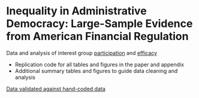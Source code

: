 # Inequality in Administrative Democracy: Large-Sample Evidence from American Financial Regulation 

Data and analysis of interest group [participation](https://judgelord.github.io/finreg/participation) and [efficacy](https://judgelord.github.io/finreg/efficacy)
- Replication code for all tables and figures in the paper and appendix
- Additional summary tables and figures to guide data cleaning and analysis

[Data validated against hand-coded data](https://judgelord.github.io/finreg/validation)
